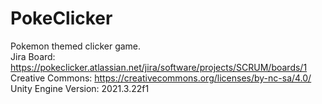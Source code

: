 # PokeClicker
 Pokemon themed clicker game.<br>
Jira Board: https://pokeclicker.atlassian.net/jira/software/projects/SCRUM/boards/1 <br>
Creative Commons: https://creativecommons.org/licenses/by-nc-sa/4.0/ <br>
Unity Engine Version: 2021.3.22f1
